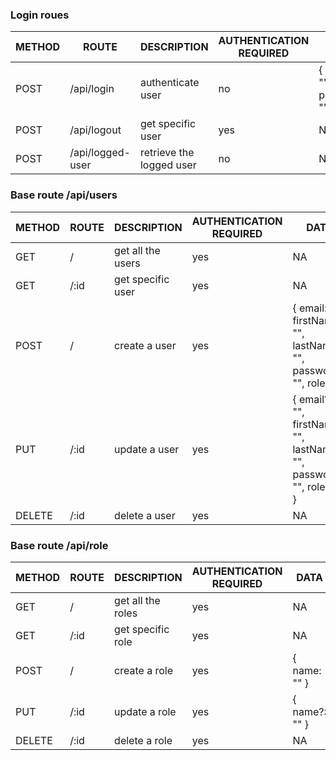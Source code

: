 ### Login roues
|METHOD|ROUTE|DESCRIPTION|AUTHENTICATION REQUIRED|DATA|
|--|--|--|--|--|
| POST | /api/login | authenticate user | no | { email: "", password: ""} |
| POST | /api/logout | get specific user | yes | NA |
| POST | /api/logged-user | retrieve the logged user | no | NA |

### Base route /api/users
|METHOD|ROUTE|DESCRIPTION|AUTHENTICATION REQUIRED|DATA|
|--|--|--|--|--|
| GET | / | get all the users| yes | NA |
| GET | /:id | get specific user | yes | NA |
| POST | / | create a user | yes | { email: "", firstName: "", lastName: "", password: "", role: 0 } |
| PUT | /:id | update a user | yes | { email?: "", firstName?: "", lastName?: "", password?: "", role?: 0 } |
| DELETE | /:id | delete a user | yes | NA |

### Base route /api/role
|METHOD|ROUTE|DESCRIPTION|AUTHENTICATION REQUIRED|DATA|
|--|--|--|--|--|
| GET | / | get all the roles| yes | NA |
| GET | /:id | get specific role | yes | NA |
| POST | / | create a role | yes | { name: "" } |
| PUT | /:id | update a role | yes | { name?: "" } |
| DELETE | /:id | delete a role | yes | NA |
